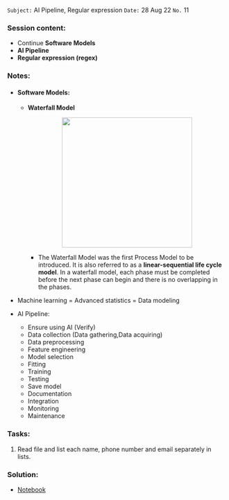 `Subject:`  AI Pipeline, Regular expression
`Date:` 28 Aug 22 `No.` 11

### Session content:

- Continue **Software Models**
- **AI Pipeline**
- **Regular expression (regex)**

### Notes:

- #### Software Models:  

  - **Waterfall Model** 

    <p align="center">
    <img src='https://miro.medium.com/max/500/1*tGKCSfTfV8E8t4atqrLE4A.png' width="300"/>
    
    -  The Waterfall Model was the first Process Model to be introduced. It is also referred to as a **linear-sequential life cycle model**. In a waterfall model, each phase must be completed before the next phase can begin and there is no overlapping in the phases.
    
    

- Machine learning = Advanced statistics = Data modeling

- AI Pipeline:

  - Ensure using AI (Verify)
  - Data collection (Data gathering,Data acquiring)
  - Data preprocessing
  - Feature engineering
  - Model selection
  - Fitting
  - Training
  - Testing
  - Save model
  - Documentation
  - Integration
  - Monitoring
  - Maintenance

  

### Tasks:

1. Read file and list each name, phone number and email separately in lists.

### Solution:

- [Notebook](https://github.com/AhmedUZaki/INSTANT-AI/blob/main/Track%201_%20Python%20for%20Data%20science/Session%2011/Session%2011%20Tasks%20solution.ipynb)



